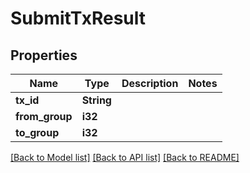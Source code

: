 # SubmitTxResult

## Properties

Name | Type | Description | Notes
------------ | ------------- | ------------- | -------------
**tx_id** | **String** |  | 
**from_group** | **i32** |  | 
**to_group** | **i32** |  | 

[[Back to Model list]](../README.md#documentation-for-models) [[Back to API list]](../README.md#documentation-for-api-endpoints) [[Back to README]](../README.md)


